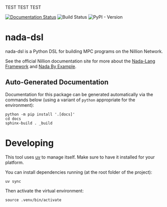 TEST TEST TEST

[![Documentation Status](https://readthedocs.org/projects/nada-dsl/badge/?version=latest)](https://nada-dsl.readthedocs.io/en/latest/?badge=latest)
![Build Status](https://github.com/NillionNetwork/nada-dsl/actions/workflows/build.yml/badge.svg)
![PyPI - Version](https://img.shields.io/pypi/v/nada-dsl)

# nada-dsl

nada-dsl is a Python DSL for building MPC programs on the Nillion Network.

See the official Nillion documentation site for more about the [Nada-Lang
Framework][framework] and [Nada By Example][examples].

[examples]: https://docs.nillion.com/nada-by-example
[framework]: https://docs.nillion.com/nada-lang

## Auto-Generated Documentation

Documentation for this package can be generated automatically via the commands below (using a variant of `python` appropriate for the environment):

```console
python -m pip install '.[docs]'
cd docs
sphinx-build . _build
```

# Developing

This tool uses [uv](https://docs.astral.sh/uv/) to manage itself. Make sure to have it installed for your platform.

You can install dependencies running (at the root folder of the project):

```
uv sync
```

Then activate the virtual environment:

```
source .venv/bin/activate
```
